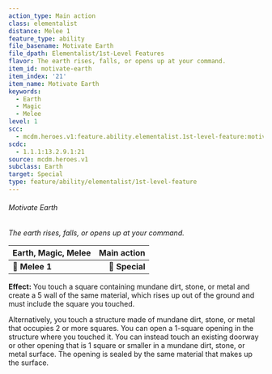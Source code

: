 ```yaml
---
action_type: Main action
class: elementalist
distance: Melee 1
feature_type: ability
file_basename: Motivate Earth
file_dpath: Elementalist/1st-Level Features
flavor: The earth rises, falls, or opens up at your command.
item_id: motivate-earth
item_index: '21'
item_name: Motivate Earth
keywords:
  - Earth
  - Magic
  - Melee
level: 1
scc:
  - mcdm.heroes.v1:feature.ability.elementalist.1st-level-feature:motivate-earth
scdc:
  - 1.1.1:13.2.9.1:21
source: mcdm.heroes.v1
subclass: Earth
target: Special
type: feature/ability/elementalist/1st-level-feature
---
```


###### Motivate Earth

*The earth rises, falls, or opens up at your command.*

| **Earth, Magic, Melee** | **Main action** |
| ----------------------- | --------------: |
| **📏 Melee 1**          |  **🎯 Special** |

**Effect:** You touch a square containing mundane dirt, stone, or metal and create a 5 wall of the same material, which rises up out of the ground and must include the square you touched.

Alternatively, you touch a structure made of mundane dirt, stone, or metal that occupies 2 or more squares. You can open a 1-square opening in the structure where you touched it. You can instead touch an existing doorway or other opening that is 1 square or smaller in a mundane dirt, stone, or metal surface. The opening is sealed by the same material that makes up the surface.
